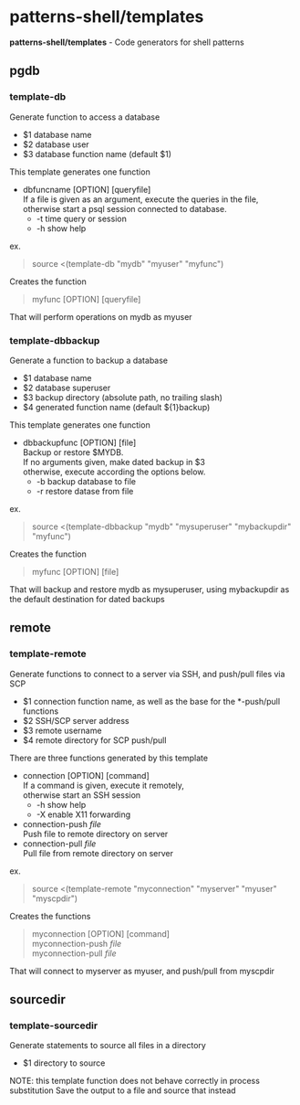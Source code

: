 # patterns-shell/templates

**patterns-shell/templates** - Code generators for shell patterns

## pgdb
### template-db
Generate function to access a database  
  * $1 database name
  * $2 database user
  * $3 database function name (default $1)

This template generates one function
  * dbfuncname [OPTION] [queryfile]  
    If a file is given as an argument, execute the queries in the file,  
    otherwise start a psql session connected to database.
    * -t time query or session
    * -h show help  

ex.  
>source &lt;(template-db "mydb" "myuser" "myfunc")  

Creates the function  
>myfunc [OPTION] [queryfile]  

That will perform operations on mydb as myuser

### template-dbbackup
Generate a function to backup a database
  * $1 database name
  * $2 database superuser
  * $3 backup directory (absolute path, no trailing slash)
  * $4 generated function name (default ${1}backup)

This template generates one function
  * dbbackupfunc [OPTION] [file]  
    Backup or restore $MYDB.  
    If no arguments given, make dated backup in $3  
    otherwise, execute according the options below.  
    * -b backup database to file
    * -r restore datase from file

ex.
>source &lt;(template-dbbackup "mydb" "mysuperuser" "mybackupdir" "myfunc")  

Creates the function  
>myfunc [OPTION] [file]

That will backup and restore mydb as mysuperuser, using mybackupdir as  
the default destination for dated backups


## remote
### template-remote
Generate functions to connect to a server via SSH, and push/pull files via SCP
* $1 connection function name, as well as the base for the \*-push/pull functions
* $2 SSH/SCP server address
* $3 remote username
* $4 remote directory for SCP push/pull

There are three functions generated by this template
  * connection [OPTION] [command]  
    If a command is given, execute it remotely,  
    otherwise start an SSH session
    * -h show help
    * -X enable X11 forwarding
  * connection-push *file*  
    Push file to remote directory on server
  * connection-pull *file*  
    Pull file from remote directory on server

ex.
>source &lt;(template-remote "myconnection" "myserver" "myuser" "myscpdir")  

Creates the functions  
>myconnection [OPTION] [command]  
>myconnection-push *file*  
>myconnection-pull *file*  

That will connect to myserver as myuser, and push/pull from myscpdir


## sourcedir
### template-sourcedir
Generate statements to source all files in a directory
* $1 directory to source

NOTE: this template function does not behave correctly in process substitution
Save the output to a file and source that instead
